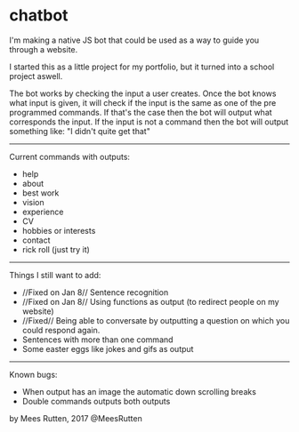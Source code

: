 # chatbot

I'm making a native JS bot that could be used as a way to guide you through a website.

I started this as a little project for my portfolio, but it turned into a school project aswell.

The bot works by checking the input a user creates.
Once the bot knows what input is given, it will check if the input is the same as one of the pre programmed commands.
If that's the case then the bot will output what corresponds the input.
If the input is not a command then the bot will output something like: "I didn't quite get that"

***
Current commands with outputs:
- help
- about
- best work
- vision
- experience
- CV
- hobbies or interests
- contact
- rick roll (just try it)

***
Things I still want to add:
- //Fixed on Jan 8// Sentence recognition
- //Fixed on Jan 8// Using functions as output (to redirect people on my website)
- //Fixed// Being able to conversate by outputting a question on which you could respond again.
- Sentences with more than one command
- Some easter eggs like jokes and gifs as output

***
Known bugs:
- When output has an image the automatic down scrolling breaks
- Double commands outputs both outputs

by Mees Rutten, 2017
@MeesRutten
